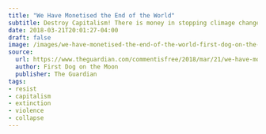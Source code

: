 ```yaml
---
title: "We Have Monetised the End of the World"
subtitle: Destroy Capitalism! There is money in stopping climage change and saving the Earth but there is much more money in making it worse.
date: 2018-03-21T20:01:27-04:00
draft: false
image: /images/we-have-monetised-the-end-of-the-world-first-dog-on-the-moon.jpg
source:
  url: https://www.theguardian.com/commentisfree/2018/mar/21/we-have-monetised-the-end-of-the-world
  author: First Dog on the Moon
  publisher: The Guardian
tags:
- resist
- capitalism
- extinction
- violence
- collapse
---
```


